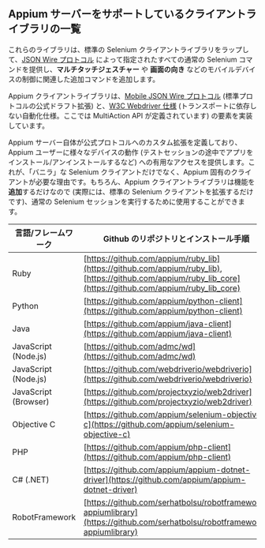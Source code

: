 ## Appium サーバーをサポートしているクライアントライブラリの一覧

これらのライブラリは、標準の Selenium クライアントライブラリをラップして、[JSON Wire プロトコル](https://w3c.github.io/webdriver/webdriver-spec.html) によって指定されたすべての通常の Selenium コマンドを提供し、**マルチタッチジェスチャー** や **画面の向き** などのモバイルデバイスの制御に関連した追加コマンドを追加します。

Appium クライアントライブラリは、[Mobile JSON Wire プロトコル](https://github.com/SeleniumHQ/mobile-spec/blob/master/spec-draft.md) (標準プロトコルの公式ドラフト拡張) と、[W3C Webdriver 仕様](https://dvcs.w3.org/hg/webdriver/raw-file/default/webdriver-spec.html) (トランスポートに依存しない自動化仕様。ここでは MultiAction API が定義されています) の要素を実装しています。

Appium サーバー自体が公式プロトコルへのカスタム拡張を定義しており、Appium ユーザーに様々なデバイスの動作 (テストセッションの途中でアプリをインストール/アンインストールするなど) への有用なアクセスを提供します。これが、「バニラ」な Selenium クライアントだけでなく、Appium 固有のクライアントが必要な理由です。もちろん、Appium クライアントライブラリは機能を**追加**するだけなので (実際には、標準の Selenium クライアントを拡張するだけです)、通常の Selenium セッションを実行するために使用することができます。

言語/フレームワーク | Github のリポジトリとインストール手順 |
----- | ----- |
Ruby | [https://github.com/appium/ruby_lib](https://github.com/appium/ruby_lib), [https://github.com/appium/ruby_lib_core](https://github.com/appium/ruby_lib_core)
Python | [https://github.com/appium/python-client](https://github.com/appium/python-client)
Java | [https://github.com/appium/java-client](https://github.com/appium/java-client)
JavaScript (Node.js) | [https://github.com/admc/wd](https://github.com/admc/wd)
JavaScript (Node.js) | [https://github.com/webdriverio/webdriverio](https://github.com/webdriverio/webdriverio)
JavaScript (Browser) | [https://github.com/projectxyzio/web2driver](https://github.com/projectxyzio/web2driver)
Objective C | [https://github.com/appium/selenium-objective-c](https://github.com/appium/selenium-objective-c)
PHP | [https://github.com/appium/php-client](https://github.com/appium/php-client)
C# (.NET) | [https://github.com/appium/appium-dotnet-driver](https://github.com/appium/appium-dotnet-driver)
RobotFramework | [https://github.com/serhatbolsu/robotframework-appiumlibrary](https://github.com/serhatbolsu/robotframework-appiumlibrary)
